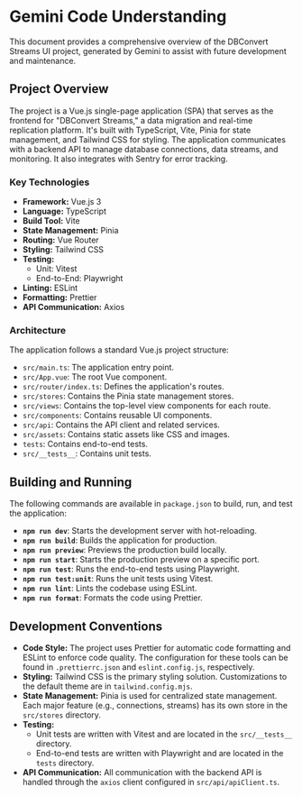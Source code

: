 # Gemini Code Understanding

This document provides a comprehensive overview of the DBConvert Streams UI project, generated by Gemini to assist with future development and maintenance.

## Project Overview

The project is a Vue.js single-page application (SPA) that serves as the frontend for "DBConvert Streams," a data migration and real-time replication platform. It's built with TypeScript, Vite, Pinia for state management, and Tailwind CSS for styling. The application communicates with a backend API to manage database connections, data streams, and monitoring. It also integrates with Sentry for error tracking.

### Key Technologies

*   **Framework:** Vue.js 3
*   **Language:** TypeScript
*   **Build Tool:** Vite
*   **State Management:** Pinia
*   **Routing:** Vue Router
*   **Styling:** Tailwind CSS
*   **Testing:**
    *   Unit: Vitest
    *   End-to-End: Playwright
*   **Linting:** ESLint
*   **Formatting:** Prettier
*   **API Communication:** Axios

### Architecture

The application follows a standard Vue.js project structure:

*   `src/main.ts`: The application entry point.
*   `src/App.vue`: The root Vue component.
*   `src/router/index.ts`: Defines the application's routes.
*   `src/stores`: Contains the Pinia state management stores.
*   `src/views`: Contains the top-level view components for each route.
*   `src/components`: Contains reusable UI components.
*   `src/api`: Contains the API client and related services.
*   `src/assets`: Contains static assets like CSS and images.
*   `tests`: Contains end-to-end tests.
*   `src/__tests__`: Contains unit tests.

## Building and Running

The following commands are available in `package.json` to build, run, and test the application:

*   **`npm run dev`**: Starts the development server with hot-reloading.
*   **`npm run build`**: Builds the application for production.
*   **`npm run preview`**: Previews the production build locally.
*   **`npm run start`**: Starts the production preview on a specific port.
*   **`npm run test`**: Runs the end-to-end tests using Playwright.
*   **`npm run test:unit`**: Runs the unit tests using Vitest.
*   **`npm run lint`**: Lints the codebase using ESLint.
*   **`npm run format`**: Formats the code using Prettier.

## Development Conventions

*   **Code Style:** The project uses Prettier for automatic code formatting and ESLint to enforce code quality. The configuration for these tools can be found in `.prettierrc.json` and `eslint.config.js`, respectively.
*   **Styling:** Tailwind CSS is the primary styling solution. Customizations to the default theme are in `tailwind.config.mjs`.
*   **State Management:** Pinia is used for centralized state management. Each major feature (e.g., connections, streams) has its own store in the `src/stores` directory.
*   **Testing:**
    *   Unit tests are written with Vitest and are located in the `src/__tests__` directory.
    *   End-to-end tests are written with Playwright and are located in the `tests` directory.
*   **API Communication:** All communication with the backend API is handled through the `axios` client configured in `src/api/apiClient.ts`.
